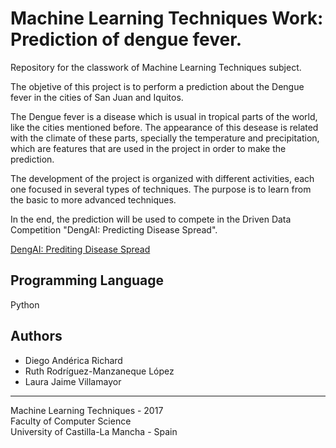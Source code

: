 # Machine Learning Techniques Work: Prediction of dengue fever.
Repository for the classwork of Machine Learning Techniques subject.

The objetive of this project is to perform a prediction about the Dengue fever in the cities of San Juan and Iquitos.

The Dengue fever is a disease which is usual in tropical parts of the world, like the cities mentioned before. The appearance of this desease is related with the climate of these parts, specially the temperature and precipitation, which are features that are used in the project in order to make the prediction.

The development of the project is organized with different activities, each one focused in several types of techniques. The purpose is to learn from the basic to more advanced techniques.

In the end, the prediction will be used to compete in the Driven Data Competition "DengAI: Predicting Disease Spread". 

[DengAI: Prediting Disease Spread](https://www.drivendata.org/competitions/44/dengai-predicting-disease-spread/)

## Programming Language
Python


## Authors
* Diego Andérica Richard
* Ruth Rodríguez-Manzaneque López
* Laura Jaime Villamayor

-----------------------------

Machine Learning Techniques - 2017 <br>
Faculty of Computer Science <br>
University of Castilla-La Mancha - Spain
